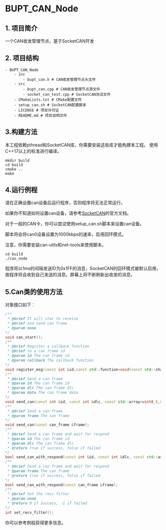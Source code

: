 # BUPT_CAN_Node

## 1. 项目简介

一个CAN收发管理节点，基于SocketCAN开发

## 2. 项目结构

```
- BUPT_CAN_Node
    - inc
        - bupt_can.h # CAN收发管理节点头文件 
    - src
        - bupt_can.cpp # CAN收发管理节点源文件  
        - socket_can_test.cpp # SocketCAN测试文件 
    - CMakeLists.txt # CMake配置文件
    - setup_can.sh # SocketCAN配置脚本
    - LICENSE # 项目许可证
    - README.md # 项目说明文件
```

## 3.构建方法

本工程依赖pthread和SocketCAN库，你需要安装这些库才能构建本工程。
使用C++17以上的标准进行编译。

```
mkdir build
cd build
cmake ..
make
```

## 4.运行例程

请在正确设置can设备后运行程序，否则程序将无法正常运行。

如果你不知道如何设置can设备，请参考[SocketCAN](https://www.kernel.org/doc/Documentation/networking/can.txt)的官方文档。

对于一般的CAN卡，你可以尝试使用setup_can.sh脚本来设置can设备。

脚本将会将can0设备设置为1000kbps的速率，启用回环模式。

注意，你需要安装can-utils和net-tools来使用脚本。

```
cd build
./can_node
```

程序将以1ms的间隔发送ID为0x1FF的消息，SocketCAN的回环模式被默认启用，故程序将会收到自己发送的消息。屏幕上将不断刷新出收发的消息。

## 5.Can类的使用方法

对象接口如下：

```cpp
/**
 * @brief It will star to receive 
 * @brief and send can frame
 * @param none
*/
void can_start();
/**
 * @brief Register a callback function
 * @brief to a can frame id
 * @param id The can frame id
 * @param callback The callback function
*/
void register_msg(const int &id,const std::function<void(const std::shared_ptr<can_frame>&)> callback);
/**
 * @brief Send a can frame
 * @param id The can frame id
 * @param dlc The can frame dlc
 * @param data The can frame data
*/
void send_can(const int &id, const int &dlc, const std::array<uint8_t,8> &data);
/**
 * @brief Send a can frame
 * @param frame The can frame
*/
void send_can(const can_frame &frame);
/**
 * @brief Send a can frame and wait for respond
 * @param id The can frame id
 * @param dlc The can frame dlc
 * @return true if success, false if failed
*/
bool send_can_with_respond(const int &id, const int &dlc, const std::array<uint8_t,8> &data);
/**
 * @brief Send a can frame and wait for respond
 * @param frame The can frame
 * @return true if success, false if failed
*/
bool send_can_with_respond(const can_frame &frame);
/**
 * @brief Set the recv filter
 * @param none
 * @return 0 if success, -1 if failed
*/
int set_recv_filter();
```

你可以参考例程获得更多信息。
